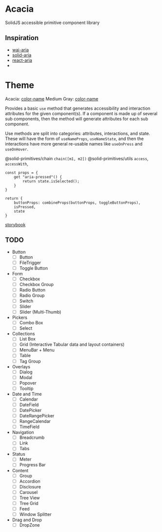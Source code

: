 # Acacia

SolidJS accessible primitive component library

## Inspiration

- [wai-aria](https://www.w3.org/WAI/ARIA/apg/patterns/)
- [solid-aria](https://github.com/solidjs-community/solid-aria)
- [react-aria](https://react-spectrum.adobe.com/react-aria/)
-

# Theme

Acacia: [color-name](https://www.color-name.com/acacia.color)
Medium Gray: [color-name](https://www.color-name.com/medium-gray.color)

Provides a basic `use` method that generates accessibility and interaction attributes
for the given component(s). If a component is made up of several sub components, then
the method will generate attributes for each sub component.

Use methods are split into categories: attributes, interactions, and state.
These will have the form of `useNameProps`, `useNameState`, and then the interactions
have more general re-usable names like `useOnPress` and `useOnHover`.

@solid-primitives/chain `chain([m1, m2])`
@solid-primitives/utils `access`, `accessWith`,

```
const props = {
    get "aria-pressed"() {
        return state.isSelected();
    }
}

return {
    buttonProps: combineProps(buttonProps, toggleButtonProps),
    isPressed,
    state
}
```

[storybook](https://storybook.js.org/docs/solid/writing-docs/autodocs)

## TODO

- Button
  - [ ] Button
  - [ ] FileTrigger
  - [ ] Toggle Button
- Form
  - [ ] Checkbox
  - [ ] Checkbox Group
  - [ ] Radio Button
  - [ ] Radio Group
  - [ ] Switch
  - [ ] Slider
  - [ ] Slider (Multi-Thumb)
- Pickers
  - [ ] Combo Box
  - [ ] Select
- Collections
  - [ ] List Box
  - [ ] Grid (Interactive Tabular data and layout containers)
  - [ ] MenuBar + Menu
  - [ ] Table
  - [ ] Tag Group
- Overlays
  - [ ] Dialog
  - [ ] Modal
  - [ ] Popover
  - [ ] Tooltip
- Date and Time
  - [ ] Calendar
  - [ ] DateField
  - [ ] DatePicker
  - [ ] DateRangePicker
  - [ ] RangeCalendar
  - [ ] TimeField
- Navigation
  - [ ] Breadcrumb
  - [ ] Link
  - [ ] Tabs
- Status
  - [ ] Meter
  - [ ] Progress Bar
- Content
  - [ ] Group
  - [ ] Accordion
  - [ ] Disclosure
  - [ ] Carousel
  - [ ] Tree View
  - [ ] Tree Grid
  - [ ] Feed
  - [ ] Window Splitter
- Drag and Drop
  - [ ] DropZone

<!-- - [ ] Spin Button -->
